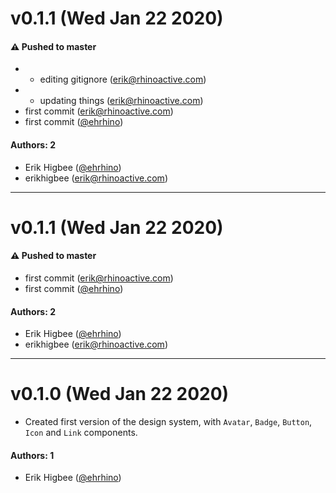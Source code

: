 # v0.1.1 (Wed Jan 22 2020)

#### ⚠️  Pushed to master

- - editing gitignore  (erik@rhinoactive.com)
- - updating things  (erik@rhinoactive.com)
- first commit  (erik@rhinoactive.com)
- first commit  ([@ehrhino](https://github.com/ehrhino))

#### Authors: 2

- Erik Higbee ([@ehrhino](https://github.com/ehrhino))
- erikhigbee (erik@rhinoactive.com)

---

# v0.1.1 (Wed Jan 22 2020)

#### ⚠️  Pushed to master

- first commit  (erik@rhinoactive.com)
- first commit  ([@ehrhino](https://github.com/ehrhino))

#### Authors: 2

- Erik Higbee ([@ehrhino](https://github.com/ehrhino))
- erikhigbee (erik@rhinoactive.com)

---

# v0.1.0 (Wed Jan 22 2020)

- Created first version of the design system, with `Avatar`, `Badge`, `Button`, `Icon` and `Link` components.

#### Authors: 1
- Erik Higbee ([@ehrhino](https://github.com/ehrhino))
